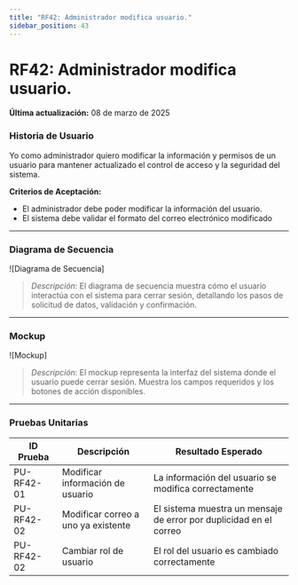 ```yaml
---
title: "RF42: Administrador modifica usuario."  
sidebar_position: 43
---
```


# RF42: Administrador modifica usuario.

**Última actualización:** 08 de marzo de 2025

### Historia de Usuario

Yo como administrador quiero modificar la información y permisos de un usuario para mantener actualizado el control de acceso y la seguridad del sistema. 

  **Criterios de Aceptación:**
  - El administrador debe poder modificar la información del usuario.
  - El sistema debe validar el formato del correo electrónico modificado

---

### Diagrama de Secuencia

![Diagrama de Secuencia] 

> *Descripción*: El diagrama de secuencia muestra cómo el usuario interactúa con el sistema para cerrar sesión, detallando los pasos de solicitud de datos, validación y confirmación.

---

### Mockup

![Mockup]

> *Descripción*: El mockup representa la interfaz del sistema donde el usuario puede cerrar sesión. Muestra los campos requeridos y los botones de acción disponibles.

---

### Pruebas Unitarias 
| ID Prueba | Descripción | Resultado Esperado |
|-----------|-------------|--------------------|
|PU-RF42-01|Modificar información de usuario|La información del usuario se modifica correctamente|
|PU-RF42-02|Modificar correo a uno ya existente|El sistema muestra un mensaje de error por duplicidad en el correo|
|PU-RF42-02|Cambiar rol de usuario| El rol del usuario es cambiado correctamente|